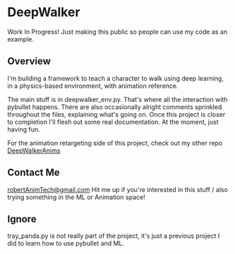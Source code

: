 # DeepWalker
Work In Progress! Just making this public so people can use my code as an example.

## Overview

I'm building a framework to teach a character to walk using deep learning, in a physics-based environment, with animation reference.

The main stuff is in deepwalker_env.py. That's where all the interaction with pybullet happens. There are also occasionally alright comments sprinkled throughout the files, explaining what's going on. Once this project is closer to completion I'll flesh out some real documentation. At the moment, just having fun.

For the animation retargeting side of this project, check out my other repo [DeepWalkerAnims](https://github.com/rkrawczyk9/DeepWalkerAnims)


## Contact Me
robertAnimTech@gmail.com
Hit me up if you're interested in this stuff / also trying something in the ML or Animation space!


## Ignore
tray_panda.py is not really part of the project, it's just a previous project I did to learn how to use pybullet and ML.